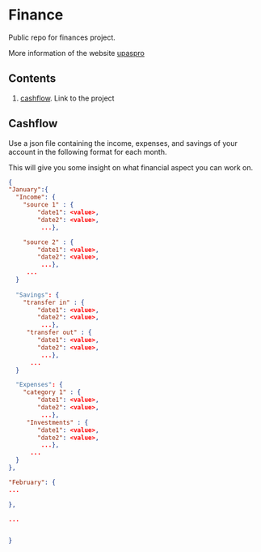 # Finance
Public repo for finances project.

More information of the website [upaspro](https://upaspro.com)

## Contents 

1. [cashflow](#cashflow). Link to the project


## Cashflow
Use a json file containing the income, expenses, and savings of your account in the following format for each month. 

This will give you some insight on what financial aspect you can work on.

```json
{
"January":{
  "Income": {
    "source 1" : {
        "date1": <value>,
        "date2": <value>,
         ...},

    "source 2" : {
        "date1": <value>,
        "date2": <value>,
         ...},
     ...
  }
   
  "Savings": {
    "transfer in" : {
        "date1": <value>,
        "date2": <value>,
         ...},
     "transfer out" : {
        "date1": <value>,
        "date2": <value>,
         ...},
      ...
  }

  "Expenses": {
    "category 1" : {
        "date1": <value>,
        "date2": <value>,
         ...},
     "Investments" : {
        "date1": <value>,
        "date2": <value>,
         ...},
      ...
  }
},

"February": {
...

}, 

...


}
```

